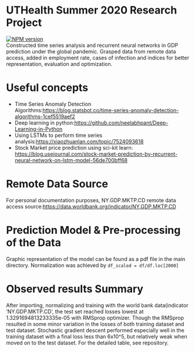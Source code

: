 # UTHealth Summer 2020 Research Project
[![NPM version](https://badge.fury.io/js/esta.svg)](http://badge.fury.io/js/esta)</br>
Constructed time series analysis and recurrent neural networks in GDP prediction under the global pandemic. Grasped data from remote data access, added in employment rate, cases of infection and indices for better representation, evaluation and optimization.

# Useful concepts
- Time Series Anomaly Detection Algorithms:https://blog.statsbot.co/time-series-anomaly-detection-algorithms-1cef5519aef2
- Deep learning in python:https://github.com/neelabhpant/Deep-Learning-in-Python
- Using LSTMs to perform time series analysis:https://xiaozhuanlan.com/topic/7524093618
- Stock Market price prediction using sci-kit learn: https://blog.usejournal.com/stock-market-prediction-by-recurrent-neural-network-on-lstm-model-56de700bff68

# Remote Data Source
For personal documentation purposes, NY.GDP.MKTP.CD remote data access source:https://data.worldbank.org/indicator/NY.GDP.MKTP.CD

# Prediction Model & Pre-processing of the Data
Graphic representation of the model can be found as a pdf file in the main directory.
Normalization was achieved by `df_scaled = df/df.loc[2000]`

# Observed results Summary
After importing, normalizing and training with the world bank data(indicator ‘NY.GDP.MKTP.CD’, the test set reached losses lowest at 1.3291694813233335e-05 with RMSprop optimizer. Though the RMSprop resulted in some minor variation in the losses of both training dataset and test dataset. Stochastic gradient descent performed especially well in the training dataset with a final loss less than 6x10^5, but relatively weak when moved on to the test dataset. For the detailed table, see repository.
